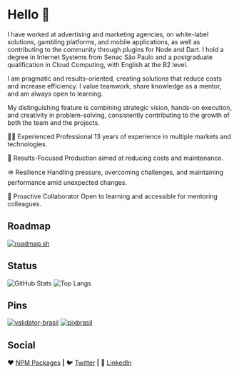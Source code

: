 # Hello 👋

I have worked at advertising and marketing agencies, on white-label solutions, gambling platforms, and mobile applications, as well as contributing to the community through plugins for Node and Dart. I hold a degree in Internet Systems from Senac São Paulo and a postgraduate qualification in Cloud Computing, with English at the B2 level.

I am pragmatic and results-oriented, creating solutions that reduce costs and increase efficiency. I value teamwork, share knowledge as a mentor, and am always open to learning.

My distinguishing feature is combining strategic vision, hands-on execution, and creativity in problem-solving, consistently contributing to the growth of both the team and the projects.

🧔‍♂️ Experienced Professional
13 years of experience in multiple markets and technologies.

🎯 Results-Focused
Production aimed at reducing costs and maintenance.

🪖 Resilience
Handling pressure, overcoming challenges, and maintaining performance amid unexpected changes.

👥 Proactive Collaborator
Open to learning and accessible for mentoring colleagues.


## Roadmap
[![roadmap.sh](https://roadmap.sh/card/wide/66c355f234a9226f380c4636?variant=dark&roadmaps=golang%2Cnodejs%2Cjavascript%2Cvue)](https://roadmap.sh)

## Status
![GitHub Stats](https://github-readme-stats.vercel.app/api?username=ogilvieira&show_icons=true&theme=gruvbox&show=prs_merged)
![Top Langs](https://github-readme-stats.vercel.app/api/top-langs/?username=ogilvieira&theme=gruvbox&layout=donut)

## Pins
[![validator-brasil](https://github-readme-stats.vercel.app/api/pin/?username=ogilvieira&repo=validator-brasil&theme=gruvbox)](https://github.com/ogilvieira/validator-brasil)
[![pixbrasil](https://github-readme-stats.vercel.app/api/pin/?username=ogilvieira&repo=pixbrasil&theme=gruvbox)](https://github.com/ogilvieira/pixbrasil)

## Social
❤️ [NPM Packages](https://www.npmjs.com/~ogilvieira?activeTab=packages) **|**
🐦 [Twitter](https://www.linkedin.com/in/ogilvieira/) **|**
👔 [LinkedIn](https://www.linkedin.com/in/ogilvieira/)
